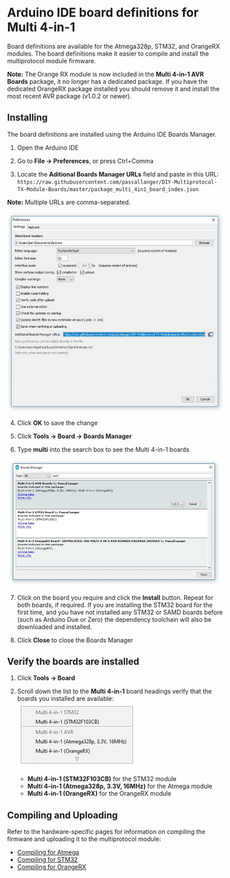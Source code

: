 # Arduino IDE board definitions for Multi 4-in-1
Board definitions are available for the Atmega328p, STM32, and OrangeRX modules.  The board definitions make it easier to compile and install the multiprotocol module firmware.

**Note:** The Orange RX module is now included in the **Multi 4-in-1 AVR Boards** package, it no longer has a dedicated package.  If you have the dedicated OrangeRX package installed you should remove it and install the most recent AVR package (v1.0.2 or newer).

## Installing
The board definitions are installed using the Arduino IDE Boards Manager.

1. Open the Arduino IDE

2. Go to **File -> Preferences**, or press Ctrl+Comma

3. Locate the **Aditional Boards Manager URLs** field and paste in this URL: `https://raw.githubusercontent.com/pascallanger/DIY-Multiprotocol-TX-Module-Boards/master/package_multi_4in1_board_index.json`

**Note:** Multiple URLs are comma-separated.

<p align="center">
  <img src="/docs/images/ide-prefs.jpg">
</p>

4. Click **OK** to save the change

5. Click **Tools -> Board -> Boards Manager**

6. Type **multi** into the search box to see the Multi 4-in-1 boards
<p align="center">
  <img src="/docs/images/multi-boards.jpg">
</p>

7. Click on the board you require and click the **Install** button.  Repeat for both boards, if required.  If you are installing the STM32 board for the first time, and you have not installed any STM32 or SAMD boards before (such as Arduino Due or Zero) the dependency toolchain will also be downloaded and installed.

7. Click **Close** to close the Boards Manager

## Verify the boards are installed
1. Click **Tools -> Board**
2. Scroll down the list to the **Multi 4-in-1** board headings verify that the boards you installed are available:
    ![Image](/docs/images/boards-menu.jpg)
    
    * **Multi 4-in-1 (STM32F103CB)** for the STM32 module
    * **Multi 4-in-1 (Atmega328p, 3.3V, 16MHz)** for the Atmega module
    * **Multi 4-in-1 (OrangeRX)** for the OrangeRX module

## Compiling and Uploading
Refer to the hardware-specific pages for information on compiling the firmware and uploading it to the multiprotocol module:

* [Compiling for Atmega](/docs/Compiling.md)
* [Compiling for STM32](/docs/Compiling_STM32.md)
* [Compiling for OrangeRX](/docs/Compiling_OrangeTx.md)
